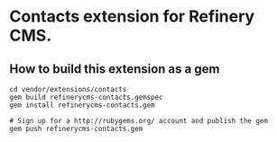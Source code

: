 # Contacts extension for Refinery CMS.

## How to build this extension as a gem

    cd vendor/extensions/contacts
    gem build refinerycms-contacts.gemspec
    gem install refinerycms-contacts.gem

    # Sign up for a http://rubygems.org/ account and publish the gem
    gem push refinerycms-contacts.gem